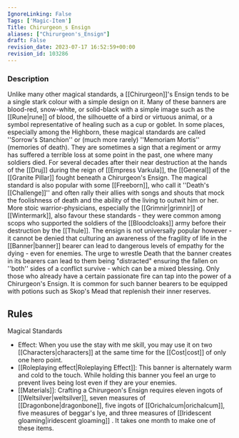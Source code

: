 ```yaml
---
IgnoreLinking: False
Tags: ['Magic-Item']
Title: Chirurgeon_s Ensign
aliases: ["Chirurgeon's_Ensign"]
draft: False
revision_date: 2023-07-17 16:52:59+00:00
revision_id: 103286
---
```


### Description
Unlike many other magical standards, a [[Chirurgeon]]'s Ensign tends to be a single stark colour with a simple design on it. Many of these banners are blood-red, snow-white, or solid-black with a simple image such as the [[Rune|rune]] of blood, the silhouette of a bird or virtuous animal, or a symbol representative of healing such as a cup or goblet. In some places, especially among the Highborn, these magical standards are called ''Sorrow's Stanchion'' or (much more rarely) ''Memoriam Mortis'' (memories of death). They are sometimes a sign that a regiment or army has suffered a terrible loss at some point in the past, one where many soldiers died. For several decades after their near destruction at the hands of the [[Druj]] during the reign of [[Empress Varkula]], the [[General]] of the [[Granite Pillar]] fought beneath a Chirurgeon's Ensign.
The magical standard is also popular with some [[Freeborn]], who call it ''Death's [[Challenge]]'' and often rally their allies with songs and shouts that mock the foolishness of death and the ability of the living to outwit him or her. More stoic warrior-physicians, especially the [[Grimnir|grimnir]] of [[Wintermark]], also favour these standards - they were common among scops who supported the soldiers of the [[Bloodcloaks]] army before their destruction by the [[Thule]]. The ensign is not universally popular however - it cannot be denied that culturing an awareness of the fragility of life in the [[Banner|banner]] bearer can lead to dangerous levels of empathy for the dying - even for enemies. The urge to wrestle Death that the banner creates in its bearers can lead to them being "distracted" ensuring the fallen on ''both'' sides of a conflict survive - which can be a mixed blessing.
Only those who already have a certain passionate fire can tap into the power of a Chirurgeon's Ensign. It is common for such banner bearers to be equipped with potions such as Skop's Mead that replenish their inner reserves.
## Rules
Magical Standards
* Effect: When you use the stay with me skill, you may use it on two [[Characters|characters]] at the same time for the [[Cost|cost]] of only one hero point.
* [[Roleplaying effect|Roleplaying Effect]]: This banner is alternately warm and cold to the touch. While holding this banner you feel an urge to prevent lives being lost even if they are your enemies.
* [[Materials]]: Crafting a Chirurgeon's Ensign requires eleven ingots of [[Weltsilver|weltsilver]], seven measures of [[Dragonbone|dragonbone]], five ingots of [[Orichalcum|orichalcum]], five measures of beggar's lye, and three measures of [[Iridescent gloaming|iridescent gloaming]] . It takes one month to make one of these items.